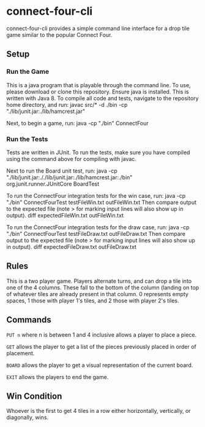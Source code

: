 # connect-four-cli

connect-four-cli provides a simple command line interface for a drop tile game similar to the popular Connect Four. 

## Setup
### Run the Game
This is a java program that is playable through the command line. To use, please download or clone this repository. Ensure java is installed. This is written with Java 8.
To compile all code and tests, navigate to the repository home directory, and run:
    javac src/* -d ./bin -cp "./lib/junit.jar:./lib/hamcrest.jar"

Next, to begin a game, run:
    java -cp "./bin" ConnectFour

### Run the Tests
Tests are written in JUnit. To run the tests, make sure you have compiled using the command
above for compiling with javac.

Next to run the Board unit test, run:
    java -cp "./lib/junit.jar:././lib/junit.jar:./lib/hamcrest.jar:./bin" org.junit.runner.JUnitCore BoardTest

To run the ConnectFour integration tests for the win case, run:
    java -cp "./bin" ConnectFourTest testFileWin.txt outFileWin.txt
Then compare output to the expected file (note > for marking input lines will also show up in output).
    diff expectedFileWin.txt outFileWin.txt

To run the ConnectFour integration tests for the draw case, run:
    java -cp "./bin" ConnectFourTest testFileDraw.txt outFileDraw.txt
Then compare output to the expected file (note > for marking input lines will also show up in output).
    diff expectedFileDraw.txt outFileDraw.txt


## Rules
This is a two player game.
Players alternate turns, and can drop a tile into one of the 4 columns. These fall to the bottom of the column (landing on top of whatever tiles are already present in that column. 0 represents empty spaces, 1 those with player 1's tiles, and 2 those with player 2's tiles.

## Commands
`PUT n` where n is between 1 and 4 inclusive allows a player to place a piece.

`GET` allows the player to get a list of the pieces previously placed in order of placement.

`BOARD` allows the player to get a visual representation of the current board.

`EXIT` allows the players to end the game.

## Win Condition
Whoever is the first to get 4 tiles in a row either horizontally, vertically, or diagonally, wins.
